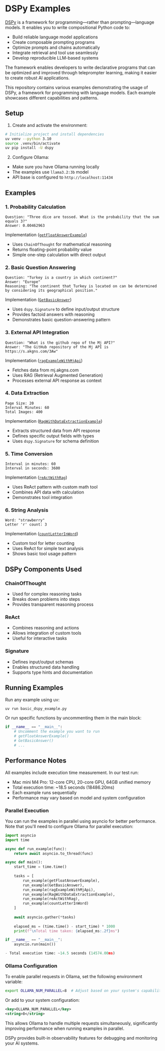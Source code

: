 # DSPy Examples

[DSPy](https://dspy.ai/) is a framework for programming—rather than prompting—language models. It enables you to write compositional Python code to:

- Build reliable language model applications
- Create composable prompting programs
- Optimize prompts and chains automatically
- Integrate retrieval and tool use seamlessly
- Develop reproducible LLM-based systems

The framework enables developers to write declarative programs that can be optimized and improved through teleprompter learning, making it easier to create robust AI applications.


This repository contains various examples demonstrating the usage of DSPy, a framework for programming with language models. Each example showcases different capabilities and patterns.

## Setup

1. Create and activate the environment:
```bash
# Initialize project and install dependencies
uv venv --python 3.10
source .venv/bin/activate
uv pip install -U dspy
```

2. Configure Ollama:
- Make sure you have Ollama running locally
- The examples use `llama3.2:3b` model
- API base is configured to `http://localhost:11434`

## Examples

### 1. Probability Calculation
```
Question: "Three dice are tossed. What is the probability that the sum equals 3?"
Answer: 0.00462963
```
Implementation ([`getFloatAnswerExample`](basic_dspy_example.py#L17-L22))
- Uses `ChainOfThought` for mathematical reasoning
- Returns floating-point probability value
- Simple one-step calculation with direct output

### 2. Basic Question Answering
```
Question: "Turkey is a country in which continent?"
Answer: "Europe"
Reasoning: "The continent that Turkey is located on can be determined by considering its geographical position."
```
Implementation ([`GetBasicAnswer`](basic_dspy_example.py#L25-L38))
- Uses `dspy.Signature` to define input/output structure
- Provides factoid answers with reasoning
- Demonstrates basic question-answering pattern

### 3. External API Integration
```
Question: "What is the github repo of the Mj API?"
Answer: "The GitHub repository of the Mj API is https://s.akgns.com/3Aw"
```
Implementation ([`ragExampleWithMjApi`](basic_dspy_example.py#L41-L47))
- Fetches data from mj.akgns.com
- Uses RAG (Retrieval Augmented Generation)
- Processes external API response as context

### 4. Data Extraction
```
Page Size: 20
Interval Minutes: 60
Total Images: 400
```
Implementation ([`RagWithDataExtractionExample`](basic_dspy_example.py#L50-L65))
- Extracts structured data from API response
- Defines specific output fields with types
- Uses `dspy.Signature` for schema definition

### 5. Time Conversion
```
Interval in minutes: 60
Interval in seconds: 3600
```
Implementation ([`reActWithRag`](basic_dspy_example.py#L68-L85))
- Uses ReAct pattern with custom math tool
- Combines API data with calculation
- Demonstrates tool integration

### 6. String Analysis
```
Word: "strawberry"
Letter 'r' count: 3
```
Implementation ([`countLetterInWord`](basic_dspy_example.py#L88-L113))
- Custom tool for letter counting
- Uses ReAct for simple text analysis
- Shows basic tool usage pattern

## DSPy Components Used

### ChainOfThought
- Used for complex reasoning tasks
- Breaks down problems into steps
- Provides transparent reasoning process

### ReAct
- Combines reasoning and actions
- Allows integration of custom tools
- Useful for interactive tasks

### Signature
- Defines input/output schemas
- Enables structured data handling
- Supports type hints and documentation

## Running Examples

Run any example using uv:
```bash
uv run basic_dspy_example.py
```

Or run specific functions by uncommenting them in the main block:
```python
if __name__ == "__main__":
    # Uncomment the example you want to run
    # getFloatAnswerExample()
    # GetBasicAnswer()
    # ...
```

## Performance Notes

All examples include execution time measurement. In our test run:
- Mac mini M4 Pro: 12-core CPU, 20-core GPU, 64GB unified memory
- Total execution time: ~18.5 seconds (18486.20ms)
- Each example runs sequentially
- Performance may vary based on model and system configuration

### Parallel Execution
You can run the examples in parallel using asyncio for better performance. Note that you'll need to configure Ollama for parallel execution:

```python
import asyncio
import time

async def run_example(func):
    return await asyncio.to_thread(func)

async def main():
    start_time = time.time()
    
    tasks = [
        run_example(getFloatAnswerExample),
        run_example(GetBasicAnswer),
        run_example(ragExampleWithMjApi),
        run_example(RagWithDataExtractionExample),
        run_example(reActWithRag),
        run_example(countLetterInWord)
    ]
    
    await asyncio.gather(*tasks)
    
    elapsed_ms = (time.time() - start_time) * 1000
    print(f"\nTotal time taken: {elapsed_ms:.2f}ms")

if __name__ == "__main__":
    asyncio.run(main())

- Total execution time: ~14.5 seconds (14574.00ms)
```

### Ollama Configuration
To enable parallel requests in Ollama, set the following environment variable:
```bash
export OLLAMA_NUM_PARALLEL=8  # Adjust based on your system's capabilities
```

Or add to your system configuration:
```xml
<key>OLLAMA_NUM_PARALLEL</key>
<string>8</string>
```

This allows Ollama to handle multiple requests simultaneously, significantly improving performance when running examples in parallel.

DSPy provides built-in observability features for debugging and monitoring your AI systems. 